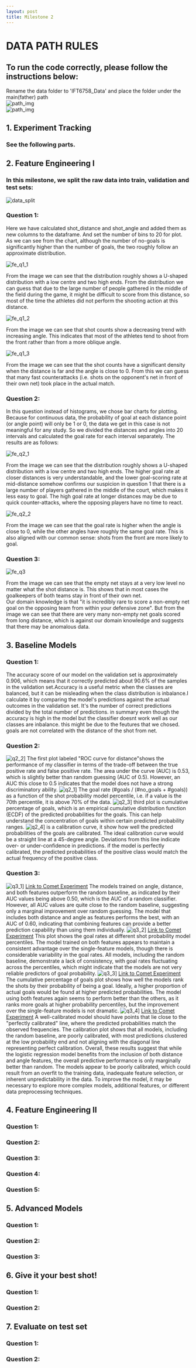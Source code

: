 ```yaml
---
layout: post
title: Milestone 2
---
```


# <strong>DATA PATH RULES</strong>
## To run the code correctly, please follow the instructions below:<br> 
Rename the data folder to 'IFT6758_Data' and place the folder under the main(father) path <br>
![path_img](../images/path1_m2.png)<br>![path_img](../images/path2_m2.png)<br>

## <strong>1. Experiment Tracking</strong>

### See the following parts.

## <strong>2. Feature Engineering I</strong>

### In this milestone, we split the raw data into train, validation and test sets:

![data_split](../images/data_split_m2.png)

### <strong>Question 1</strong>: 

Here we have calculated shot_distance and shot_angle and added them as new columns to the dataframe. And set the number of bins to 20 for plot.<br>
As we can see from the chart, although the number of no-goals is significantly higher than the number of goals, the two roughly follow an approximate distribution.

![fe_q1_1](../images/m2_fe1_q1_1.png)

From the image we can see that the distribution roughly shows a U-shaped distribution with a low centre and two high ends. From the distribution we can guess that due to the large number of people gathered in the middle of the field during the game, it might be difficult to score from this distance, so most of the time the athletes did not perform the shooting action at this distance.

![fe_q1_2](../images/m2_fe1_q1_2.png)

From the image we can see that shot counts show a decreasing trend with increasing angle. This indicates that most of the athletes tend to shoot from the front rather than from a more oblique angle.

![fe_q1_3](../images/m2_fe1_q1_3.png)

From the image we can see that the shot counts have a significant density when the distance is far and the angle is close to 0. From this we can guess that many fast counterattacks (i.e. shots on the opponent's net in front of their own net) took place in the actual match.

### <strong>Question 2</strong>:

In this question instead of histograms, we chose bar charts for plotting. Because for continuous data, the probability of goal at each distance point (or angle point) will only be 1 or 0, the data we get in this case is not meaningful for any study. So we divided the distances and angles into 20 intervals and calculated the goal rate for each interval separately. The results are as follows:

![fe_q2_1](../images/m2_fe1_q2_1.png)

From the image we can see that the distribution roughly shows a U-shaped distribution with a low centre and two high ends. The higher goal rate at closer distances is very understandable, and the lower goal-scoring rate at mid-distance somehow confirms our suspicion in question 1 that there is a large number of players gathered in the middle of the court, which makes it less easy to goal. The high goal rate at longer distances may be due to quick counter-attacks, where the opposing players have no time to react.

![fe_q2_2](../images/m2_fe1_q2_2.png)

From the image we can see that the goal rate is higher when the angle is close to 0, while the other angles have roughly the same goal rate. This is also aligned with our common sense: shots from the front are more likely to goal.

### <strong>Question 3</strong>:

![fe_q3](../images/m2_fe1_q3.png)

From the image we can see that the empty net stays at a very low level no matter what the shot distance is. This shows that in most cases the goalkeepers of both teams stay in front of their own net.<br>
Our domain knowledge is that "it is incredibly rare to score a non-empty net goal on the opposing team from within your defensive zone". But from the image we can see that there are very many non-empty net goals scored from long distance, which is against our domain knowledge and suggests that there may be anomalous data.


## <strong>3. Baseline Models</strong>

### <strong>Question 1</strong>:

The accuracy score of our model on the validation set is approximately 0.906, which means that it correctly predicted about 90.6% of the samples in the validation set.Accuracy is a useful metric when the classes are balanced, but it can be misleading when the class distribution is inbalance.I calculate it by comparing the model's predictions against the actual outcomes in the validation set. It's the number of correct predictions divided by the total number of predictions. 
in summary even  though the accuracy is high in the model but the classifier doesnt work well as our classes are inbalance. this might be due to the feutures that we chosed. goals are not correlated with the distance of the shot from net.

### <strong>Question 2</strong>: 
![q2_2](../images/Q2_1.png)]
The first plot labeled "ROC curve for distance"shows the performance of my classifier in terms of the trade-off between the true positive rate and false positive rate. The area under the curve (AUC) is 0.53, which is slightly better than random guessing (AUC of 0.5). However, an AUC this close to 0.5 indicates that the model does not have a strong discriminatory ability.
![q2_1](../images/Q2_2.png)]
The goal rate (#goals / (#no_goals + #goals)) as a function of the shot probability model percentile, i.e. if a value is the 70th percentile, it is above 70% of the data. 
![q2_3](../images/Q2_3.png)]
third plot is cumulative percentage of goals, which is an empirical cumulative distribution function (ECDF) of the predicted probabilities for the goals. This can help understand the concentration of goals within certain predicted probability ranges.
![q2_4](../images/Q2_4.png)]
 is a calibration curve, it show how well the predicted probabilities of the goals are calibrated. The ideal calibration curve would be a straight line at a 45-degree angle. Deviations from this line indicate over- or under-confidence in predictions. if the model is perfectly calibrated, the predicted probabilities of the positive class would match the actual frequency of the positive class.
### <strong>Question 3</strong>:
![q3_1](../images/3a_ROC_curves.png)]
[Link to Comet Experiment]()
The models trained on angle, distance, and both features outperform the random baseline, as indicated by their AUC values being above 0.50, which is the AUC of a random classifier. However, all AUC values are quite close to the random baseline, suggesting only a marginal improvement over random guessing.
The model that includes both distance and angle as features performs the best, with an AUC of 0.60, indicating that combining features can provide a better prediction capability than using them individually.
![q3_2](../images/3b_goal_rates.png)]
[Link to Comet Experiment]()
This plot shows the goal rates at different shot probability model percentiles. The model trained on both features appears to maintain a consistent advantage over the single-feature models, though there is considerable variability in the goal rates.
All models, including the random baseline, demonstrate a lack of consistency, with goal rates fluctuating across the percentiles, which might indicate that the models are not very reliable predictors of goal probability.
![q3_3](../images/3c_goal_proportions.png)]
[Link to Comet Experiment]()
The cumulative percentage of goals plot shows how well the models rank the shots by their probability of being a goal. Ideally, a higher proportion of actual goals would be found at higher predicted probabilities.
The model using both features again seems to perform better than the others, as it ranks more goals at higher probability percentiles, but the improvement over the single-feature models is not dramatic.
![q3_4](../images/3d_calibration_plots.png)]
[Link to Comet Experiment]()
A well-calibrated model should have points that lie close to the "perfectly calibrated" line, where the predicted probabilities match the observed frequencies.
The calibration plot shows that all models, including the random baseline, are poorly calibrated, with most predictions clustered at the low probability end and not aligning with the diagonal line representing perfect calibration.
Overall, these results suggest that while the logistic regression model benefits from the inclusion of both distance and angle features, the overall predictive performance is only marginally better than random. The models appear to be poorly calibrated, which could result from an overfit to the training data, inadequate feature selection, or inherent unpredictability in the data. To improve the model, it may be necessary to explore more complex models, additional features, or different data preprocessing techniques.

## <strong>4. Feature Engineering II</strong>

### <strong>Question 1</strong>:

### <strong>Question 2</strong>:

### <strong>Question 3</strong>:

### <strong>Question 4</strong>:

### <strong>Question 5</strong>:


## <strong>5. Advanced Models</strong>

### <strong>Question 1</strong>:

### <strong>Question 2</strong>:

### <strong>Question 3</strong>:


## <strong>6. Give it your best shot!</strong>

### <strong>Question 1</strong>:

### <strong>Question 2</strong>:


## <strong>7. Evaluate on test set</strong>

### <strong>Question 1</strong>:

### <strong>Question 2</strong>:
